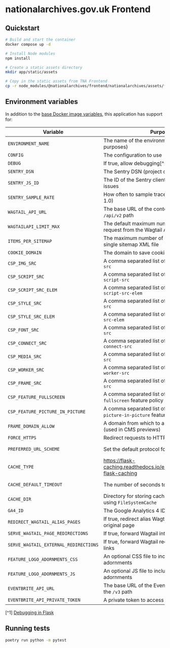 # nationalarchives.gov.uk Frontend

## Quickstart

```sh
# Build and start the container
docker compose up -d

# Install Node modules
npm install

# Create a static assets directory
mkdir app/static/assets

# Copy in the static assets from TNA Frontend
cp -r node_modules/@nationalarchives/frontend/nationalarchives/assets/* app/static/assets
```

## Environment variables

In addition to the [base Docker image variables](https://github.com/nationalarchives/docker/blob/main/docker/tna-python/README.md#environment-variables), this application has support for:

| Variable                              | Purpose                                                                     | Default                                                   |
| ------------------------------------- | --------------------------------------------------------------------------- | --------------------------------------------------------- |
| `ENVIRONMENT_NAME`                    | The name of the environment (for reporting purposes)                        | `production`                                              |
| `CONFIG`                              | The configuration to use                                                    | `config.Production`                                       |
| `DEBUG`                               | If true, allow debugging[^1]                                                | `False`                                                   |
| `SENTRY_DSN`                          | The Sentry DSN (project code)                                               | _none_                                                    |
| `SENTRY_JS_ID`                        | The ID of the Sentry client project to catch issues                         | _none_                                                    |
| `SENTRY_SAMPLE_RATE`                  | How often to sample traces and profiles (0-1.0)                             | production: `0.1`, staging: `1`, develop: `0`, test: `0`  |
| `WAGTAIL_API_URL`                     | The base URL of the content API, including the `/api/v2` path               | _none_                                                    |
| `WAGTAILAPI_LIMIT_MAX`                | The default maximum number of items to request from the Wagtail API         | `20`                                                      |
| `ITEMS_PER_SITEMAP`                   | The maximum number of items to add to a single sitemap XML file             | `500`                                                     |
| `COOKIE_DOMAIN`                       | The domain to save cookie preferences against                               | _none_                                                    |
| `CSP_IMG_SRC`                         | A comma separated list of CSP rules for `img-src`                           | `'self'`                                                  |
| `CSP_SCRIPT_SRC`                      | A comma separated list of CSP rules for `script-src`                        | `'self'`                                                  |
| `CSP_SCRIPT_SRC_ELEM`                 | A comma separated list of CSP rules for `script-src-elem`                   | `'self'`                                                  |
| `CSP_STYLE_SRC`                       | A comma separated list of CSP rules for `style-src`                         | `'self'`                                                  |
| `CSP_STYLE_SRC_ELEM`                  | A comma separated list of CSP rules for `style-src-elem`                    | `'self'`                                                  |
| `CSP_FONT_SRC`                        | A comma separated list of CSP rules for `font-src`                          | `'self'`                                                  |
| `CSP_CONNECT_SRC`                     | A comma separated list of CSP rules for `connect-src`                       | `'self'`                                                  |
| `CSP_MEDIA_SRC`                       | A comma separated list of CSP rules for `media-src`                         | `'self'`                                                  |
| `CSP_WORKER_SRC`                      | A comma separated list of CSP rules for `worker-src`                        | `'self'`                                                  |
| `CSP_FRAME_SRC`                       | A comma separated list of CSP rules for `frame-src`                         | `'self'`                                                  |
| `CSP_FEATURE_FULLSCREEN`              | A comma separated list of rules for the `fullscreen` feature policy         | `'self'`                                                  |
| `CSP_FEATURE_PICTURE_IN_PICTURE`      | A comma separated list of rules for the `picture-in-picture` feature policy | `'self'`                                                  |
| `FRAME_DOMAIN_ALLOW`                  | A domain from which to allow frame embedding (used in CMS previews)         | _none_                                                    |
| `FORCE_HTTPS`                         | Redirect requests to HTTPS as part of the CSP                               | _none_                                                    |
| `PREFERRED_URL_SCHEME`                | Set the default protocol for generating links                               | production/staging: `https`, develop/test: `http`         |
| `CACHE_TYPE`                          | https://flask-caching.readthedocs.io/en/latest/#configuring-flask-caching   | _none_                                                    |
| `CACHE_DEFAULT_TIMEOUT`               | The number of seconds to cache pages for                                    | production: `300`, staging: `60`, develop: `0`, test: `0` |
| `CACHE_DIR`                           | Directory for storing cached responses when using `FileSystemCache`         | `/tmp`                                                    |
| `GA4_ID`                              | The Google Analytics 4 ID                                                   | _none_                                                    |
| `REDIRECT_WAGTAIL_ALIAS_PAGES`        | If true, redirect alias Wagtail pages to their original page                | `True`                                                    |
| `SERVE_WAGTAIL_PAGE_REDIRECTIONS`     | If true, forward Wagtail internal page redirects                            | `True`                                                    |
| `SERVE_WAGTAIL_EXTERNAL_REDIRECTIONS` | If true, forward Wagtail redirects to external links                        | `True`                                                    |
| `FEATURE_LOGO_ADORNMENTS_CSS`         | An optional CSS file to include for logo adornments                         | _none_                                                    |
| `FEATURE_LOGO_ADORNMENTS_JS`          | An optional JS file to include for logo adornments                          | _none_                                                    |
| `EVENTBRITE_API_URL`                  | The base URL of the Eventbrite API, including the `/v3` path                | `https://www.eventbriteapi.com/v3`                        |
| `EVENTBRITE_API_PRIVATE_TOKEN`        | A private token to access the Eventbrite API                                | _none_                                                    |

[^1] [Debugging in Flask](https://flask.palletsprojects.com/en/2.3.x/debugging/)

## Running tests

```sh
poetry run python -m pytest
```
